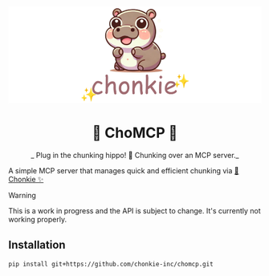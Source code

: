 <div align="center">

![Chonkie Logo](/assets/chonkie_logo_br_transparent_bg.png)

# 🦛 ChoMCP 🔌 

_ Plug in the chunking hippo! 🦛 Chunking over an MCP server._

</div>

A simple MCP server that manages quick and efficient chunking via [🦛 Chonkie ✨](https://github.com/chonkie-inc/chonkie)

> [!WARNING]
> This is a work in progress and the API is subject to change. It's currently not working properly.

## Installation

```bash
pip install git+https://github.com/chonkie-inc/chomcp.git
```